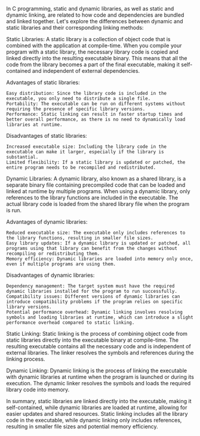 In C programming, static and dynamic libraries, as well as static and dynamic linking, are related to how code and dependencies are bundled and linked together. Let's explore the differences between dynamic and static libraries and their corresponding linking methods:

Static Libraries:
A static library is a collection of object code that is combined with the application at compile-time. When you compile your program with a static library, the necessary library code is copied and linked directly into the resulting executable binary. This means that all the code from the library becomes a part of the final executable, making it self-contained and independent of external dependencies.

Advantages of static libraries:

    Easy distribution: Since the library code is included in the executable, you only need to distribute a single file.
    Portability: The executable can be run on different systems without requiring the presence of specific library versions.
    Performance: Static linking can result in faster startup times and better overall performance, as there is no need to dynamically load libraries at runtime.

Disadvantages of static libraries:

    Increased executable size: Including the library code in the executable can make it larger, especially if the library is substantial.
    Limited flexibility: If a static library is updated or patched, the entire program needs to be recompiled and redistributed.

Dynamic Libraries:
A dynamic library, also known as a shared library, is a separate binary file containing precompiled code that can be loaded and linked at runtime by multiple programs. When using a dynamic library, only references to the library functions are included in the executable. The actual library code is loaded from the shared library file when the program is run.

Advantages of dynamic libraries:

    Reduced executable size: The executable only includes references to the library functions, resulting in smaller file sizes.
    Easy library updates: If a dynamic library is updated or patched, all programs using that library can benefit from the changes without recompiling or redistributing them.
    Memory efficiency: Dynamic libraries are loaded into memory only once, even if multiple programs are using them.

Disadvantages of dynamic libraries:

    Dependency management: The target system must have the required dynamic libraries installed for the program to run successfully.
    Compatibility issues: Different versions of dynamic libraries can introduce compatibility problems if the program relies on specific library versions.
    Potential performance overhead: Dynamic linking involves resolving symbols and loading libraries at runtime, which can introduce a slight performance overhead compared to static linking.

Static Linking:
Static linking is the process of combining object code from static libraries directly into the executable binary at compile-time. The resulting executable contains all the necessary code and is independent of external libraries. The linker resolves the symbols and references during the linking process.

Dynamic Linking:
Dynamic linking is the process of linking the executable with dynamic libraries at runtime when the program is launched or during its execution. The dynamic linker resolves the symbols and loads the required library code into memory.

In summary, static libraries are linked directly into the executable, making it self-contained, while dynamic libraries are loaded at runtime, allowing for easier updates and shared resources. Static linking includes all the library code in the executable, while dynamic linking only includes references, resulting in smaller file sizes and potential memory efficiency.
